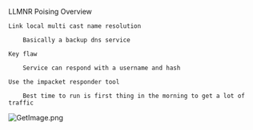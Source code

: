 LLMNR Poising Overview

    Link local multi cast name resolution  

        Basically a backup dns service  

    Key flaw  

        Service can respond with a username and hash 

    Use the impacket responder tool 

        Best time to run is first thing in the morning to get a lot of traffic   

![GetImage.png](../../_resources/5c60a8d2d74b463fb0466ae8418475c2.png)

